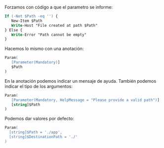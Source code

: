 Forzamos con código a que el parametro se informe:

```ps
If (-Not $Path -eq '') {
   New-Item $Path
   Write-Host "File created at path $Path"
} Else {
   Write-Error "Path cannot be empty"
}
```

Hacemos lo mismo con una anotación:

```ps
Param(
   [Parameter(Mandatory)]
   $Path
)
```

En la anotación podemos indicar un mensaje de ayuda. También podemos indicar el tipo de los argumentos:

```ps
Param(
   [Parameter(Mandatory, HelpMessage = "Please provide a valid path")]
   [string]$Path
)
```

Podemos dar valores por defecto:

```ps
Param(
  [string]$Path = './app',
  [string]$DestinationPath = './'
)
```